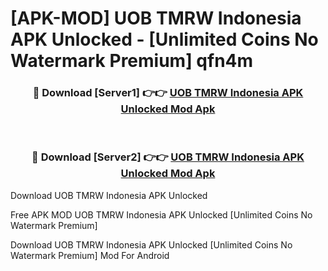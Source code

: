 # [APK-MOD] UOB TMRW Indonesia APK Unlocked - [Unlimited Coins No Watermark Premium] qfn4m



<div align="center">
<h3>🔴 Download [Server1] 👉👉 <a href="https://momento.my/?title=UOB_TMRW_Indonesia_APK_Unlocked">UOB TMRW Indonesia APK Unlocked Mod Apk</a></h3><br>

<h3>🔴 Download [Server2] 👉👉 <a href="https://momento.my/?title=UOB_TMRW_Indonesia_APK_Unlocked">UOB TMRW Indonesia APK Unlocked Mod Apk</a></h3>
</div>



Download UOB TMRW Indonesia APK Unlocked 

Free APK MOD UOB TMRW Indonesia APK Unlocked [Unlimited Coins No Watermark Premium]

Download UOB TMRW Indonesia APK Unlocked [Unlimited Coins No Watermark Premium] Mod For Android
